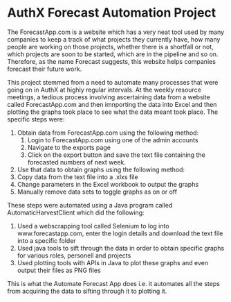 # AuthX Forecast Automation Project

<p> The ForecastApp.com is a website which has a very neat tool used by many companies to keep a track of what projects they currently have, how many people are working on those projects, whether there is a shortfall or not, which projects are soon to be started, which are in the pipeline and so on. Therefore, as the name Forecast suggests, this website helps companies forecast their future work. </p> 

<p> This project stemmed from a need to automate many processes that were going on in AuthX at highly regular intervals. At the weekly resource meetings, a tedious process involving ascertaining data from a website called ForecastApp.com and then imnporting the data into Excel and then plotting the graphs took place to see what the data meant took place. The specific steps were: 
<ol> 
  <li> Obtain data from ForecastApp.com using the following method: 
  <ol>
    <li> Login to ForecastApp.com using one of the admin accounts </li> 
    <li> Navigate to the exports page </li> 
    <li> Click on the export button and save the text file containing the forecasted numbers of next week. </li> 
  </ol> 
  <li> Use that data to obtain graphs using the following method: 
    <li> Copy data from the text file into a .xlxs file </li>
    <li> Change parameters in the Excel workbook to output the graphs </li>
    <li> Manually remove data sets to toggle graphs as on or off</li>
  </ol>
</ol>

These steps were automated using a Java program called AutomaticHarvestClient which did the following: 
<ol> 
  <li> Used a webscrapping tool called Selenium to log into www.forecastapp.com, enter the login details and download the text file into a specific folder </li> 
  <li> Used java tools to sift through the data in order to obtain specific graphs for various roles, personell and projects </li>
  <li> Used plotting tools with APIs in Java to plot these graphs and even output their files as PNG files </li> 
</ol> 

</p>

<p> This is what the Automate Forecast App does i.e. it automates all the steps from acquiring the data to sifting through it to plotting it. </p> 
  
